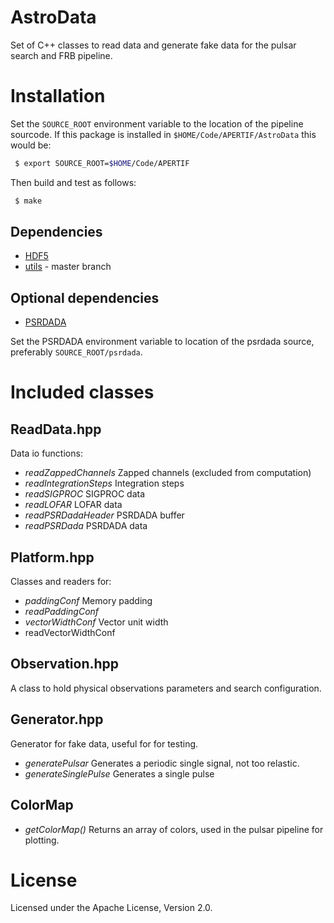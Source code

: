 # AstroData

Set of C++ classes to read data and generate fake data for the pulsar search and FRB pipeline.

# Installation

Set the `SOURCE_ROOT` environment variable to the location of the pipeline sourcode.
If this package is installed in `$HOME/Code/APERTIF/AstroData` this would be:

```bash
 $ export SOURCE_ROOT=$HOME/Code/APERTIF
```

Then build and test as follows:

```bash
 $ make
```

## Dependencies

 * [HDF5](https://support.hdfgroup.org/HDF5/)
 * [utils](https://github.com/isazi/utils) - master branch

## Optional dependencies

 * [PSRDADA](http://psrdada.sourceforge.net/)

Set the PSRDADA environment variable to location of the psrdada source, preferably `SOURCE_ROOT/psrdada`.

# Included classes

## ReadData.hpp

Data io functions:

 * *readZappedChannels* Zapped channels (excluded from computation)
 * *readIntegrationSteps* Integration steps
 * *readSIGPROC* SIGPROC data
 * *readLOFAR* LOFAR data
 * *readPSRDadaHeader* PSRDADA buffer
 * *readPSRDada* PSRDADA data

## Platform.hpp

Classes and readers for:

 * *paddingConf* Memory padding
 * *readPaddingConf* 
 * *vectorWidthConf* Vector unit width
 * readVectorWidthConf

## Observation.hpp

A class to hold physical observations parameters and search configuration.

## Generator.hpp

Generator for fake data, useful for for testing.

 * *generatePulsar* Generates a periodic single signal, not too relastic.
 * *generateSinglePulse* Generates a single pulse

## ColorMap

 * *getColorMap()* Returns an array of colors, used in the pulsar pipeline for plotting.

# License

Licensed under the Apache License, Version 2.0.
